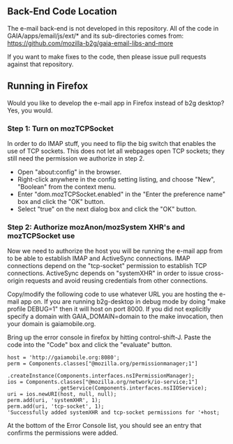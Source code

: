 ## Back-End Code Location ##

The e-mail back-end is not developed in this repository.  All of the code in
GAIA/apps/email/js/ext/* and its sub-directories comes from:
https://github.com/mozilla-b2g/gaia-email-libs-and-more

If you want to make fixes to the code, then please issue pull requests against
that repository.


## Running in Firefox ##

Would you like to develop the e-mail app in Firefox instead of b2g desktop?
Yes, you would.

### Step 1: Turn on mozTCPSocket ###

In order to do IMAP stuff, you need to flip the big switch that enables the use
of TCP sockets.  This does not let all webpages open TCP sockets; they still
need the permission we authorize in step 2.

- Open "about:config" in the browser.
- Right-click anywhere in the config setting listing, and choose "New",
  "Boolean" from the context menu.
- Enter "dom.mozTCPSocket.enabled" in the "Enter the preference name" box and
  click the "OK" button.
- Select "true" on the next dialog box and click the "OK" button.

### Step 2: Authorize mozAnon/mozSystem XHR's and mozTCPSocket use ###

Now we need to authorize the host you will be running the e-mail app from to be
able to establish IMAP and ActiveSync connections.  IMAP connections depend on
the "tcp-socket" permission to establish TCP connections.  ActiveSync depends on
"systemXHR" in order to issue cross-origin requests and avoid reusing
credentials from other connections.

Copy/modify the following code to use whatever URL you are hosting the e-mail
app on.  If you are running b2g-desktop in debug mode by doing "make profile
DEBUG=1" then it will host on port 8000.  If you did not explicitly specify a
domain with GAIA_DOMAIN=domain to the make invocation, then your domain is
gaiamobile.org.

Bring up the error console in firefox by hitting control-shift-J.  Paste the
code into the "Code" box and click the "evaluate" button.

```
host = 'http://gaiamobile.org:8080';
perm = Components.classes["@mozilla.org/permissionmanager;1"]
                 .createInstance(Components.interfaces.nsIPermissionManager);
ios = Components.classes["@mozilla.org/network/io-service;1"]
                .getService(Components.interfaces.nsIIOService);
uri = ios.newURI(host, null, null);
perm.add(uri, 'systemXHR', 1);
perm.add(uri, 'tcp-socket', 1);
'Successfully added systemXHR and tcp-socket permissions for '+host;
```

At the bottom of the Error Console list, you should see an entry that confirms
the permissions were added.
